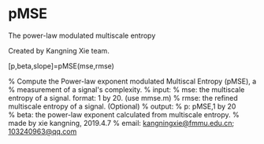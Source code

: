 # pMSE
The power-law modulated multiscale entropy

Created by Kangning Xie team.


[p,beta,slope]=pMSE(mse,rmse)

% Compute the Power-law exponent modulated Multiscal Entropy (pMSE), a
% measurement of a signal's complexity.
% input: 
%        mse: the multiscale entropy of a signal. format: 1 by 20.  (use mmse.m)
%        rmse: the refined multiscale entropy of a signal. (Optional)
% output:
%        p: pMSE,1 by 20  
%        beta: the power-law exponent calculated from multiscale entropy.
% made by xie kangning, 2019.4.7
% email: kangningxie@fmmu.edu.cn; 103240963@qq.com
